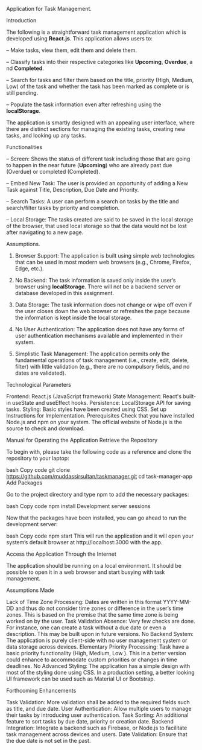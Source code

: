  Application for Task Management.

 Introduction

The following is a straightforward task management application which is developed using **React.js**. This application allows users to:

– Make tasks, view them, edit them and delete them.

– Classify tasks into their respective categories like **Upcoming**, **Overdue**, a nd **Completed**.

– Search for tasks and filter them based on the title, priority (High, Medium, Low) of the task and whether the task has been marked as complete or is still pending.

– Populate the task information even after refreshing using the **localStorage**.

The application is smartly designed with an appealing user interface, where there are distinct sections for managing the existing tasks, creating new tasks, and looking up any tasks.

Functionalities

– Screen: Shows the status of different task including those that are going to happen in the near future (**Upcoming**) who are already past due (Overdue) or completed (Completed).

– Embed New Task: The user is provided an opportunity of adding a New Task against Title, Description, Due Date and Priority.

– Search Tasks: A user can perform a search on tasks by the title and search/filter tasks by priority and completion.

– Local Storage: The tasks created are said to be saved in the local storage of the browser, that used local storage so that the data would not be lost after navigating to a new page.

Assumptions.

1. Browser Support: The application is built using simple web technologies that can be used in most modern web browsers (e.g., Chrome, Firefox, Edge, etc.).

2. No Backend: The task information is saved only inside the user’s browser using **localStorage**. There will not be a backend server or database developed in this assignment.

3. Data Storage: The task information does not change or wipe off even if the user closes down the web browser or refreshes the page because the information is kept inside the local storage.

4. No User Authentication: The application does not have any forms of user authentication mecha­nisms available and imp­le­mente­d in their system.
5. Simplistic Task Management: The application permits only the fundamental operations of task management (i.e., create, edit, delete, filter) with little validation (e.g., there are no compulsory fields, and no dates are validated).


Technological Parameters

Frontend: React.js (JavaScript framework)
State Management: React's built-in useState and useEffect hooks.
Persistence: LocalStorage API for saving tasks.
Styling: Basic styles have been created using CSS.
Set up Instructions for Implementation.
Prerequisites
Check that you have installed Node.js and npm on your system. The official website of Node.js is the source to check and download.

Manual for Operating the Application
Retrieve the Repository

To begin with, please take the following code as a reference and clone the repository to your laptop:

bash
Copy code
git clone https://github.com/muddassirsultan/taskmanager.git
cd task-manager-app
Add Packages

Go to the project directory and type npm to add the necessary packages:

bash
Copy code
npm install
Development server sessions

Now that the packages have been installed, you can go ahead to run the development server:

bash
Copy code
npm start
This will run the application and it will open your system’s default browser at http://localhost:3000 with the app.

Access the Application Through the Internet

The application should be running on a local environment. It should be possible to open it in a web browser and start busying with task management.


Assumptions Made

Lack of Time Zone Processing: Dates are written in this format YYYY-MM-DD and thus do not consider time zones or difference in the user’s time zones. This is based on the premise that the same time zone is being worked on by the user.
Task Validation Absence: Very few checks are done. For instance, one can create a task without a due date or even a description. This may be built upon in future versions.
No Backend System: The application is purely client-side with no user management system or data storage across devices.
Elementary Priority Processing: Task have a basic priority functionality (High, Medium, Low ). This in a better version could enhance to accommodate custom priorities or changes in time deadlines.
No Advanced Styling: The application has a simple design with most of the styling done using CSS. In a production setting, a better looking UI framework can be used such as Material UI or Bootstrap.


Forthcoming Enhancements

Task Validation: More validation shall be added to the required fields such as title, and due date.
User Authentication: Allow multiple users to manage their tasks by introducing user authentication.
Task Sorting: An additional feature to sort tasks by due date, priority or creation date.
Backend Integration: Integrate a backend such as Firebase, or Node.js to facilitate task management across devices and users.
Date Validation: Ensure that the due date is not set in the past.
